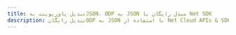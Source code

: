 ---title: تبدیل پاورپوینت بهJSON، ODP به JSON مبدل رایگان یا Net SDKdescription: تبدیل رایگانODP به JSON با استفاده از Net Cloud APIs & SDK. همچنین اسناد Microsoft PowerPoint را در Cloud ایجاد، ویرایش و رندر کنید.---